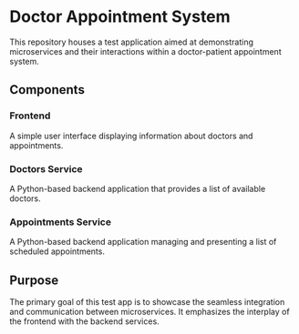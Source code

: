 # Doctor Appointment System

This repository houses a test application aimed at demonstrating microservices and their interactions within a doctor-patient appointment system.

## Components

### Frontend
A simple user interface displaying information about doctors and appointments.

### Doctors Service
A Python-based backend application that provides a list of available doctors.

### Appointments Service
A Python-based backend application managing and presenting a list of scheduled appointments.

## Purpose

The primary goal of this test app is to showcase the seamless integration and communication between microservices. It emphasizes the interplay of the frontend with the backend services.
